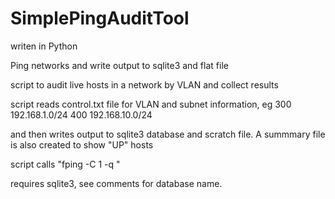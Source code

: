 # SimplePingAuditTool

writen in Python

Ping networks and write output to sqlite3 and flat file

script to audit live hosts in a network by VLAN and collect results

script reads control.txt file for VLAN and subnet information, eg 
300 192.168.1.0/24
400 192.168.10.0/24

and then writes output to sqlite3 database and scratch file. A summmary file is also created to show "UP" hosts

script calls "fping -C 1 -q <IP>"

requires sqlite3, see comments for database name.

